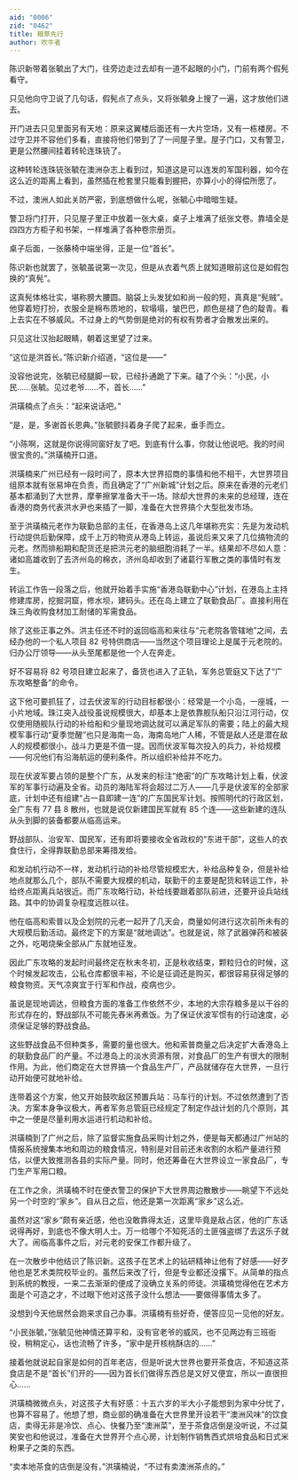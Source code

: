 ```yaml
---
aid: "0006"
zid: "0462"
title: 粮草先行
author: 吹牛者
---
```


陈识新带着张毓出了大门，往旁边走过去却有一道不起眼的小门，门前有两个假髡看守。

只见他向守卫说了几句话，假髡点了点头，又将张毓身上搜了一遍，这才放他们进去。

开门进去只见里面另有天地：原来这翼楼后面还有一大片空场，又有一栋楼房。不过守卫并不容他们多看，直接将他们带到了了一间屋子里。屋子门口，又有警卫，更是公然腰间挂着转轮连珠铳了。

这种转轮连珠铳张毓在澳洲杂志上看到过，知道这是可以连发的军国利器，如今在这么近的距离上看到，虽然插在枪套里只能看到握把，亦算小小的得偿所愿了。

不过，澳洲人如此关防严密，到底想做什么呢，张毓心中暗暗生疑。

警卫将门打开，只见屋子里正中放着一张大桌，桌子上堆满了纸张文卷。靠墙全是四四方方柜子和书架，一样堆满了各种卷宗册页。

桌子后面，一张藤椅中端坐得，正是一位“首长”。

陈识新也就罢了，张毓虽说第一次见，但是从衣着气质上就知道眼前这位是如假包换的“真髡”。

这真髡体格壮实，堪称膀大腰圆。脑袋上头发犹如和尚一般的短，真真是“髡贼”。他穿着短打扮，衣服全是棉布质地的，软塌塌，皱巴巴，颜色是褪了色的靛青。看上去实在不够威风。不过身上的气势倒是绝对的有权有势者才会散发出来的。

只见这壮汉抬起眼睛，朝着这里望了过来。

“这位是洪首长。”陈识新介绍道，“这位是——”

没容他说完，张毓已经腿脚一软，已经扑通跪了下来。磕了个头：“小民，小民……张毓。见过老爷……不，首长……”

洪璜楠点了点头：“起来说话吧。”

“是，是，多谢首长恩典。”张毓颤抖着身子爬了起来，垂手而立。

“小陈啊，这就是你说得同窗好友了吧。到底有什么事，你就让他说吧。我的时间很宝贵的。”洪璜楠开口道。

洪璜楠来广州已经有一段时间了，原本大世界招商的事情和他不相干，大世界项目组原本就有张易坤在负责，而且确定了“广州新城”计划之后。原来在香港的元老们基本都涌到了大世界，摩拳擦掌准备大干一场。除却大世界的未来的总经理，连在香港的商务代表洪水尹也来插了一脚，准备在大世界搞个大型批发市场。

至于洪璜楠元老作为联勤总部的主任，在香港岛上这几年堪称充实：先是为发动机行动提供后勤保障，成千上万的物资从港岛上转运，虽说后来又来了几位搞物流的元老。然而排船期和配货还是把洪元老的脑细胞消耗了一半。结果却不尽如人意：诸如高雄收到了去济州岛的棉衣，济州岛却收到了诸葛行军散之类的事情时有发生。

转运工作告一段落之后，他就开始着手实施“香港岛联勤中心”计划，在港岛上主持修建库房，挖掘洞窟，修水坝，建码头。还在岛上建立了联勤食品厂。直接利用在珠三角收购食材加工耐储的军需食品。

除了这些正事之外。洪主任还不时的返回临高和来往与“元老院各管辖地”之间，去经办他的一个私人项目 82 号特供商店——当然这个项目理论上是属于元老院的。归办公厅领导——从头至尾都是他一个人在奔走。

好不容易将 82 号项目建立起来了，备货也进入了正轨，军务总管庭又下达了“广东攻略整备”的命令。

这下他可要抓狂了，过去伏波军的行动目标都很小：经常是一个小岛，一座城，一小片地域。珠江突入战役虽说规模很大，却基本上是依靠舰队船只沿江河行动，仅仅使用随舰队行动的补给船和少量现地调达就可以满足军队的需要；陆上的最大规模军事行动“夏季觉醒”也只是海南一岛，海南岛地广人稀，不管是敌人还是潜在敌人的规模都很小，战斗力更是不值一提。因而伏波军每次投入的兵力，补给规模——何况他们有沿海航运的便利条件。所以组织补给并不吃力。

现在伏波军要占领的是整个广东，从发来的标注“绝密”的广东攻略计划上看，伏波军的军事行动遍及全省。动员的海陆军将会超过二万人——几乎是伏波军的全部家底，计划中还有组建“占一县即建一连”的广东国民军计划。按照明代的行政区划，全广东有 77 县 8 散州，也就是说仅新建国民军就有 85 个连——这些新建的连队从头到脚的装备都要从临高运来。

野战部队、治安军、国民军，还有即将要接收全省政权的“东进干部”，这些人的衣食住行，全得靠联勤总部来筹措发给。

和发动机行动不一样，发动机行动的补给尽管规模宏大，补给品种复杂，但是补给地点就那么几个，部队不需要大规模的机动，联勤干的主要是配货和转运工作，补给终点距离兵站很近。而广东攻略行动，补给线要跟着部队前进，还要开设兵站线路。其中的协调复杂程度远胜以往。

他在临高和索普以及企划院的元老一起开了几天会，商量如何进行这次前所未有的大规模后勤活动。最终定下的方案是“就地调达”。也就是说，除了武器弹药和被装之外，吃喝烧柴全部从广东就地征发。

因此广东攻略的发起时间最终定在秋末冬初，正是秋收结束，颗粒归仓的时候，这个时候发起攻击，公私仓库都很丰裕，不论是征调还是购买，都很容易获得足够的粮食物资。天气凉爽宜于行军和作战，疫病也少。

虽说是现地调达，但粮食方面的准备工作依然不少，本地的大宗存粮多是以干谷的形式存在的，野战部队不可能先舂米再煮饭。为了保证伏波军惯有的行动速度，必须保证足够的野战食品。

这些野战食品不但种类多，需要的量也很大。他和索普商量之后决定扩大香港岛上的联勤食品厂的产量。不过港岛上的淡水资源有限，对食品厂的生产有很大的限制作用。为此，他们商定在大世界搞一个食品生产厂，产品就储存在大世界，一旦行动开始便可就地补给。

连带着这个方案，他又开始鼓吹敌区预置兵站：马车行的计划。不过依然遭到了否决。方案本身争议极大，再者军务总管庭已经规定了制定作战计划的几个原则，其中之一便是尽量利用水运进行机动和补给。

洪璜楠到了广州之后，除了监督实施食品采购计划之外，便是每天都通过广州站的情报系统搜集本地和周边的粮食情况，特别是对目前还未收割的水稻产量进行预估，以便大致推测各县的实际产量。同时，他还筹备在大世界设立一家食品厂，专门生产军用口粮。

在工作之余，洪璜楠不时在便衣警卫的保护下大世界周边散散步——眺望下不远处另一个时空的“家乡”。自从日之后，他还是第一次距离“家乡”这么近。

虽然对这“家乡”颇有亲近感，他也没敢靠得太近，这里毕竟是敌占区，他的广东话说得再好，到底也不像大明人士。万一给哪个不知死活的土匪强盗绑了去这乐子就大了。闹临高事件之后，对元老的安保工作都升级了。

在一次散步中他结识了陈识新。这孩子在艺术上的钻研精神让他有了好感——好歹他也是艺术类院校毕业的。虽然后来改了行，但是专业都还没撂下。从简单的指点到系统的教授，一来二去渐渐的便成了没确立关系的师徒。洪璜楠觉得他在艺术方面是个可造之才，不过眼下他对这孩子没什么想法——要做得事情太多了。

没想到今天他居然会跑来求自己办事。洪璜楠有些好奇，便答应见一见他的好友。

“小民张毓，”张毓见他神情还算平和，没有官老爷的威风，也不见两边有三班衙役，稍稍定心，话也流畅了许多，“家中是开核桃酥店的……”

接着他就说起自家是如何的百年老店，但是听说大世界也要开茶食店，不知道这茶食店是不是“首长”们开的——因为首长们做得东西总是又好又便宜，所以一直很担心……

洪璜楠微微点头，对这孩子大有好感：十五六岁的半大小子能想到为家中分忧了，也算不容易了。他想了想，商业部的确准备在大世界里开设若干“澳洲风味”的饮食店，卖得无非是冷饮、点心、快餐乃至“澳洲菜”，至于茶食店倒是没听说，不过莫笑安也和他说过，准备在大世界开个点心房，计划制作销售西式烘培食品和日式米粉果子之类的东西。

“卖本地茶食的店倒是没有，”洪璜楠说，“不过有卖澳洲茶点的。”
